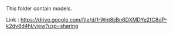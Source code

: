 This folder contain models.

Link : https://drive.google.com/file/d/1-Wnt8jjBn6DXMDYe2fC8dP-k2dv8d4hI/view?usp=sharing